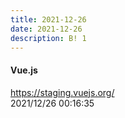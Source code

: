 ```yaml
---
title: 2021-12-26
date: 2021-12-26
description: B! 1
---
```


#### Vue.js
https://staging.vuejs.org/<br>
2021/12/26 00:16:35<br>


